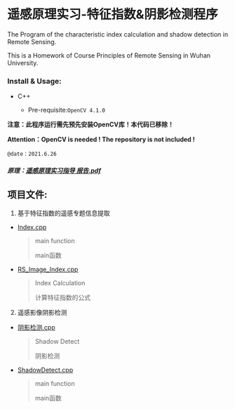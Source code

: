 # 遥感原理实习-特征指数&阴影检测程序
The Program of the characteristic index calculation and shadow detection in Remote Sensing.

This is a Homework of Course Principles of Remote Sensing in Wuhan University.

### Install & Usage:

- C++ 

   - Pre-requisite:`OpenCV 4.1.0`

**注意：此程序运行需先预先安装OpenCV库！本代码已移除！**

**Attention：OpenCV is needed ! The repository is not included !**

`@date：2021.6.26`

##### 原理：[遥感原理实习指导 报告.pdf](https://github.com/Raymond1030/WHURS-Principles-of-Remote-Sensing/blob/main/%E9%81%A5%E6%84%9F%E5%8E%9F%E7%90%86%E5%AE%9E%E4%B9%A0%E6%8C%87%E5%AF%BC%20%E6%8A%A5%E5%91%8A.pdf)

## 项目文件:

1. 基于特征指数的遥感专题信息提取

 - [Index.cpp](https://github.com/Raymond1030/WHURS-Principles-of-Remote-Sensing/blob/main/Index/Index/Index.cpp)

   > main function
   >
   > main函数

- [RS_Image_Index.cpp](https://github.com/Raymond1030/WHURS-Principles-of-Remote-Sensing/blob/main/Index/Index/RS_Image_Index.cpp)

  > Index Calculation
  >
  > 计算特征指数的公式

2. 遥感影像阴影检测

- [阴影检测.cpp](https://github.com/Raymond1030/WHURS-Principles-of-Remote-Sensing/blob/main/ShadowDetect/阴影检测/阴影检测.cpp)

  > Shadow Detect
  >
  > 阴影检测

- [ShadowDetect.cpp](https://github.com/Raymond1030/WHURS-Principles-of-Remote-Sensing/blob/main/ShadowDetect/阴影检测/ShadowDetect.cpp)

  > main function
  >
  > main函数
